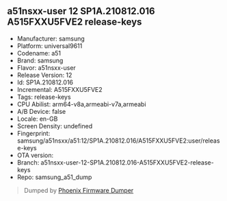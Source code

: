 ## a51nsxx-user 12 SP1A.210812.016 A515FXXU5FVE2 release-keys
- Manufacturer: samsung
- Platform: universal9611
- Codename: a51
- Brand: samsung
- Flavor: a51nsxx-user
- Release Version: 12
- Id: SP1A.210812.016
- Incremental: A515FXXU5FVE2
- Tags: release-keys
- CPU Abilist: arm64-v8a,armeabi-v7a,armeabi
- A/B Device: false
- Locale: en-GB
- Screen Density: undefined
- Fingerprint: samsung/a51nsxx/a51:12/SP1A.210812.016/A515FXXU5FVE2:user/release-keys
- OTA version: 
- Branch: a51nsxx-user-12-SP1A.210812.016-A515FXXU5FVE2-release-keys
- Repo: samsung_a51_dump


>Dumped by [Phoenix Firmware Dumper](https://github.com/DroidDumps/phoenix_firmware_dumper)
